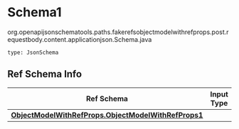 # Schema1
org.openapijsonschematools.paths.fakerefsobjectmodelwithrefprops.post.requestbody.content.applicationjson.Schema.java
```
type: JsonSchema
```

## Ref Schema Info
Ref Schema | Input Type | Output Type
---------- | ---------- | -----------
[**ObjectModelWithRefProps.ObjectModelWithRefProps1**](../../../../../../components/schemas/ObjectModelWithRefProps.md) |  | 
